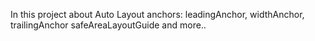 In this project about Auto Layout anchors: leadingAnchor, widthAnchor, trailingAnchor safeAreaLayoutGuide and more..
